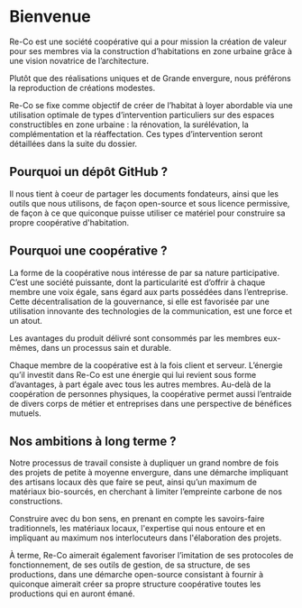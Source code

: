 # Bienvenue

Re-Co est une société coopérative qui a pour mission la création de valeur pour ses membres via la construction d’habitations en zone urbaine grâce à une vision novatrice de l’architecture.

Plutôt que des réalisations uniques et de Grande envergure, nous préférons la reproduction de créations modestes.

Re-Co se fixe comme objectif de créer de l’habitat à loyer abordable via une utilisation optimale de types d’intervention particuliers sur des espaces constructibles en zone urbaine : la rénovation, la surélévation, la complémentation et la réaffectation. Ces types d’intervention seront détaillées dans la suite du dossier.

## Pourquoi un dépôt GitHub ? 

Il nous tient à coeur de partager les documents fondateurs, ainsi que les outils que nous utilisons, de façon open-source et sous licence permissive, de façon à ce que quiconque puisse utiliser ce matériel pour construire sa propre coopérative d'habitation. 

## Pourquoi une coopérative ?

La forme de la coopérative nous intéresse de par sa nature participative. C’est une société puissante, dont la particularité est d’offrir à chaque membre une voix égale, sans égard aux parts possédées dans l’entreprise. Cette décentralisation de la gouvernance, si elle est favorisée par une utilisation innovante des technologies de la communication, est une force et un atout.

Les avantages du produit délivré sont consommés par les membres eux-mêmes, dans un processus sain et durable. 

Chaque membre de la coopérative est à la fois client et serveur. L’énergie qu’il investit dans Re-Co est une énergie qui lui revient sous forme d’avantages, à part égale avec tous les autres membres. Au-delà de la coopération de personnes physiques, la coopérative permet aussi l’entraide de divers corps de métier et entreprises dans une perspective de bénéfices mutuels.

## Nos ambitions à long terme ?

Notre processus de travail consiste à dupliquer un grand nombre de fois des projets de petite à moyenne envergure, dans une démarche impliquant des artisans locaux dès que faire se peut, ainsi qu’un maximum de matériaux bio-sourcés, en cherchant à limiter l’empreinte carbone de nos constructions.

Construire avec du bon sens, en prenant en compte les savoirs-faire traditionnels, les matériaux locaux, l'expertise qui nous entoure et en impliquant au maximum nos interlocuteurs dans l'élaboration des projets. 

À terme, Re-Co aimerait également favoriser l’imitation de ses protocoles de fonctionnement, de ses outils de gestion, de sa structure, de ses productions, dans une démarche open-source consistant à fournir à quiconque aimerait créer sa propre structure coopérative toutes les productions qui en auront émané.
